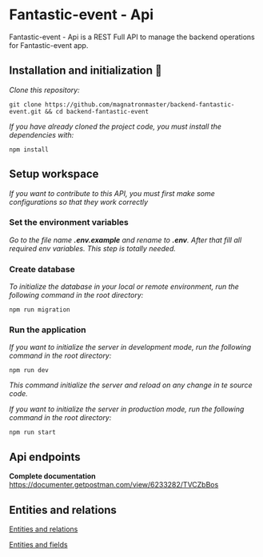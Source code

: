 # Fantastic-event - Api
Fantastic-event - Api is a REST Full API to manage the backend operations for Fantastic-event app.

## Installation and initialization 🔧
_Clone this repository:_
```
git clone https://github.com/magnatronmaster/backend-fantastic-event.git && cd backend-fantastic-event
```
_If you have already cloned the project code, you must install the dependencies with:_
```
npm install
```

## Setup workspace
_If you want to contribute to this API, you must first make some configurations so that they work correctly_

### Set the environment variables
_Go to the file name __.env.example__ and rename to __.env__. After that fill all required env variables. This step is totally needed._

### Create database
_To initialize the database in your local or remote environment, run the following command in the root directory:_
```
npm run migration
```

### Run the application
_If you want to initialize the server in development mode, run the following command in the root directory:_
```
npm run dev
```
_This command initialize the server and reload on any change in te source code._

_If you want to initialize the server in production mode, run the following command in the root directory:_
```
npm run start
```
## Api endpoints
__Complete documentation__
https://documenter.getpostman.com/view/6233282/TVCZbBos

## Entities and relations

[Entities and relations](https://drive.google.com/file/d/1xnMqe45us7-xSBs4OM2vWSwJfIZLQGqf/view?usp=sharing)

[Entities and fields](https://drive.google.com/file/d/1RvLGKdSZCWmE9zasNJ76j9FUte8qVLrK/view?usp=sharing)




